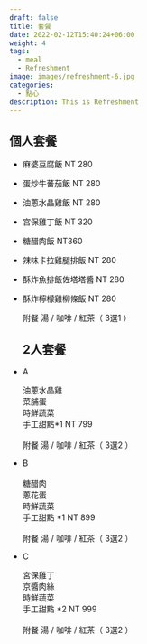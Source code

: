 ```yaml
---
draft: false
title: 套餐
date: 2022-02-12T15:40:24+06:00
weight: 4
tags:
  - meal
  - Refreshment
image: images/refreshment-6.jpg
categories:
  - 點心
description: This is Refreshment
---
```

## 個人套餐

* 麻婆豆腐飯  NT 280
* 蛋炒牛蕃茄飯  NT 280
* 油蔥水晶雞飯  NT 280
* 宮保雞丁飯  NT 320
* 糖醋肉飯  NT360
* 辣味卡拉雞腿排飯   NT 280
* 酥炸魚排飯佐塔塔醬   NT 280
* 酥炸檸檬雞柳條飯   NT 280

  附餐  湯 / 咖啡 / 紅茶（ 3選1 ）

  ## 2人套餐
* A   

  油蔥水晶雞    \
  菜脯蛋    \
  時鮮蔬菜    \
  手工甜點*1                NT 799\
  \
  附餐  湯 / 咖啡 / 紅茶（ 3選2 ）
* B  \
     \
  糖醋肉\
  蔥花蛋      \
  時鮮蔬菜    \
  手工甜點 *1               NT 899\
  \
  附餐  湯 / 咖啡 / 紅茶（ 3選2 ）
* C 

  宮保雞丁     \
  京醬肉絲     \
  時鮮蔬菜    \
  手工甜點 *2               NT 999\
  \
  附餐  湯 / 咖啡 / 紅茶（ 3選2 ）